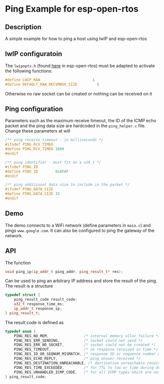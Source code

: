 # Ping Example for esp-open-rtos 

## Description
A simple example for how to ping a host using lwIP and esp-open-rtos

## lwIP configuratoin

The `lwipopts.h` (found [here](https://github.com/SuperHouse/esp-open-rtos/blob/master/lwip/include/lwipopts.h) in esp-open-rtos) must be adapted to activate the following functions:

```cpp
#define LWIP_RAW                        1
#define DEFAULT_RAW_RECVMBOX_SIZE	      5
```

Otherwise no raw socket can be created or nothing can be received on it

## Ping configuration 

Parameters such as the maximum receive timeout, the ID of the ICMP echo packet and the ping data size are hardcoded in the `ping_helper.c` file. Change these parameters at will 

```cpp
/** ping receive timeout - in milliseconds */
#ifndef PING_RCV_TIMEO
#define PING_RCV_TIMEO 1000
#endif

/** ping identifier - must fit on a u16_t */
#ifndef PING_ID
#define PING_ID        0xAFAF
#endif

/** ping additional data size to include in the packet */
#ifndef PING_DATA_SIZE
#define PING_DATA_SIZE 32
#endif
```

## Demo 

The demo connects to a WiFi network (define parameters in `main.c`) and pings `www.google.com`. It can also be configured to ping the gateway of the network.

## API 

The function 

```cpp
void ping_ip(ip_addr_t ping_addr, ping_result_t* res);
```

Can be used to ping an arbitrary IP address and store the result of the ping. The result is a structure 

```cpp
typedef struct {
	ping_result_code result_code;
	u32_t response_time_ms;
	ip_addr_t response_ip;
} ping_result_t;
```
The result code is defined as 

```cpp
typedef enum {
	PING_RES_NO_MEM,				/* internal memory alloc failure */
	PING_RES_ERR_SENDING,			/* socket could not send */
	PING_RES_ERR_NO_SOCKET,			/* socket could not be created */
	PING_RES_TIMEOUT,				/* no response received in time */
	PING_RES_ID_OR_SEQNUM_MISMATCH,	/* response ID or sequence number mismatched */
	PING_RES_ECHO_REPLY, 			/* ping answer received */
	PING_RES_DESTINATION_UNREACHABLE, /* destination unreachable received */
	PING_RES_TIME_EXCEEDED,			/* for TTL to low or time during defrag exceeded (see wiki) */
	PING_RES_UNHANDLED_ICMP_CODE, 	/* for all ICMP types which are not specifically handled */
} ping_result_code;
```
